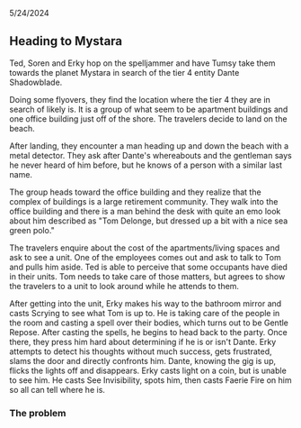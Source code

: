 5/24/2024

## Heading to Mystara

Ted, Soren and Erky hop on the spelljammer and have Tumsy take them towards the planet Mystara in search of the tier 4 entity Dante Shadowblade. 

Doing some flyovers, they find the location where the tier 4 they are in search of likely is. It is a group of what seem to be apartment buildings and one office building just off of the shore. The travelers decide to land on the beach.

After landing, they encounter a man heading up and down the beach with a metal detector. They ask after Dante's whereabouts and the gentleman says he never heard of him before, but he knows of a person with a similar last name. 

The group heads toward the office building and they realize that the complex of buildings is a large retirement community. They walk into the office building and there is a man behind the desk with quite an emo look about him described as "Tom Delonge, but dressed up a bit with a nice sea green polo."

The travelers enquire about the cost of the apartments/living spaces and ask to see a unit. One of the employees comes out and ask to talk to Tom and pulls him aside. Ted is able to perceive that some occupants have died in their units. Tom needs to take care of those matters, but agrees to show the travelers to a unit to look around while he attends to them. 

After getting into the unit, Erky makes his way to the bathroom mirror and casts Scrying to see what Tom is up to. He is taking care of the people in the room and casting a spell over their bodies, which turns out to be Gentle Repose. After casting the spells, he begins to head back to the party. Once there, they press him hard about determining if he is or isn't Dante. Erky attempts to detect his thoughts without much success, gets frustrated, slams the door and directly confronts him. Dante, knowing the gig is up, flicks the lights off and disappears. Erky casts light on a coin, but is unable to see him. He casts See Invisibility, spots him, then casts Faerie Fire on him so all can tell where he is. 

### The problem
